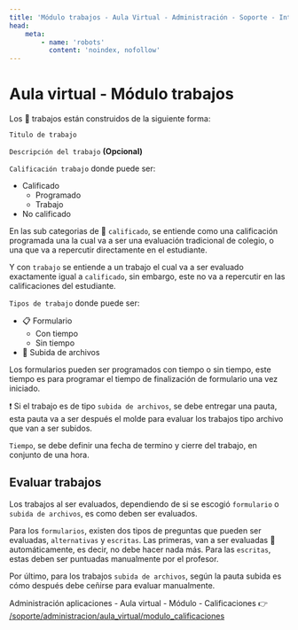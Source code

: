 ```yaml
---
title: 'Módulo trabajos - Aula Virtual - Administración - Soporte - Intranet'
head:
    meta:
        - name: 'robots'
          content: 'noindex, nofollow'
---
```

# Aula virtual - Módulo trabajos

Los 🧰 trabajos están construidos de la siguiente forma:

`Titulo de trabajo`

`Descripción del trabajo` **(Opcional)**

`Calificación trabajo` donde puede ser:
- Calificado
    - Programado
    - Trabajo
- No calificado

En las sub categorias de 👑 `calificado`, se entiende como una calificación programada
una la cual va a ser una evaluación tradicional de colegio, o una que va a repercutir
directamente en el estudiante.

Y con  `trabajo` se entiende a un trabajo el cual va a ser evaluado exactamente igual a
`calificado`, sin embargo, este no va a repercutir en las calificaciones del estudiante.

`Tipos de trabajo` donde puede ser:
- 📋 Formulario
    - Con tiempo
    - Sin tiempo
- 📄 Subida de archivos

Los formularios pueden ser programados con tiempo o sin tiempo, este tiempo es para programar
el tiempo de finalización de formulario una vez iniciado.

❗ Si el trabajo es de tipo `subida de archivos`, se debe entregar una pauta, esta pauta
va a ser después el molde para evaluar los trabajos tipo archivo que van a ser subidos.

`Tiempo`, se debe definir una fecha de termino y cierre del trabajo, en conjunto de una hora.

## Evaluar trabajos

Los trabajos al ser evaluados, dependiendo de si se escogió `formulario` o `subida de archivos`, es
como deben ser evaluados.

Para los `formularios`, existen dos tipos de preguntas que pueden ser evaluadas, `alternativas` y
`escritas`. Las primeras, van a ser evaluadas 🤖 automáticamente, es decir, no debe hacer nada más.
Para las `escritas`, estas deben ser puntuadas manualmente por el profesor.

Por último, para los trabajos `subida de archivos`, según la pauta subida es cómo después debe
ceñirse para evaluar manualmente.

Administración aplicaciones - Aula virtual - Módulo - Calificaciones 👉
[/soporte/administracion/aula_virtual/modulo_calificaciones](/soporte/administracion/aula_virtual/modulo_calificaciones)
